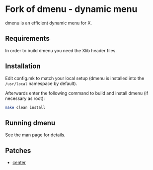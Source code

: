 # Fork of dmenu - dynamic menu

dmenu is an efficient dynamic menu for X.

## Requirements

In order to build dmenu you need the Xlib header files.

## Installation

Edit config.mk to match your local setup (dmenu is installed into
the `/usr/local` namespace by default).

Afterwards enter the following command to build and install dmenu
(if necessary as root):

```bash
make clean install
```

## Running dmenu

See the man page for details.

## Patches

- [center](https://tools.suckless.org/dmenu/patches/center/)
